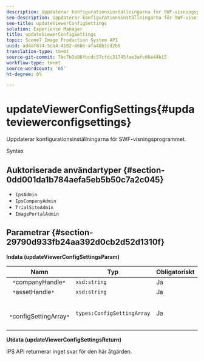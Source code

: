 ```yaml
---
description: Uppdaterar konfigurationsinställningarna för SWF-visningsprogrammet.
seo-description: Uppdaterar konfigurationsinställningarna för SWF-visningsprogrammet.
seo-title: updateViewerConfigSettings
solution: Experience Manager
title: updateViewerConfigSettings
topic: Scene7 Image Production System API
uuid: ad4af874-5ca4-4182-868e-afa48b1cd2b6
translation-type: tm+mt
source-git-commit: 7bc7b3a86fbcdc57cfdc31745fae3afc06e44b15
workflow-type: tm+mt
source-wordcount: '65'
ht-degree: 0%

---
```



# updateViewerConfigSettings{#updateviewerconfigsettings}

Uppdaterar konfigurationsinställningarna för SWF-visningsprogrammet.

Syntax

## Auktoriserade användartyper {#section-0dd001da1b784aefa5eb5b50c7a2c045}

* `IpsAdmin`
* `IpsCompanyAdmin`
* `TrialSiteAdmin`
* `ImagePortalAdmin`

## Parametrar {#section-29790d933fb24aa392d0cb2d52d1310f}

**Indata (updateViewerConfigSettingsParam)**

| Namn | Typ | Obligatoriskt | Beskrivning |
|---|---|---|---|
| ` *`companyHandle`*` | `xsd:string` | Ja | Handla till företaget. |
| ` *`assetHandle`*` | `xsd:string` | Ja | Resurshandtag. |
| ` *`configSettingArray`*` | `types:ConfigSettingArray` | Ja | Array med konfigurationsinställningar som du vill använda för visningsprogrammet. |

**Utdata (updateViewerConfigSettingsReturn)**

IPS API returnerar inget svar för den här åtgärden.
